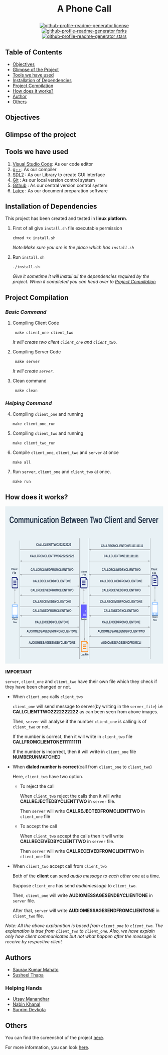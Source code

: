 # <p align = "center">A Phone Call</p>

<p align="center">
<a href="https://github.com/SusheelThapa/A-Phone-Call/blob/master/LICENSE" target="blank">
<img src="https://img.shields.io/github/license/SusheelThapa/license?style=flat-square" alt="github-profile-readme-generator license" />
</a>
<a href="https://github.com/SusheelThapa/A-Phone-Call/fork" target="blank">
<img src="https://img.shields.io/github/forks/SusheelThapa/A-Phone-Call?style=flat-square" alt="github-profile-readme-generator forks"/>
</a>
<a href="https://github.comSusheelThapa/A-Phone-Call/stargazers" target="blank">
<img src="https://img.shields.io/github/stars/SusheelThapa/A-Phone-Call?style=flat-square" alt="github-profile-readme-generator stars"/>
</a>
</p>

<!-- Short introduction about Project -->

## Table of Contents

- [Objectives](#objectives)
- [Glimpse of the Project](#glimpse-of-the-project)
- [Tools we have used](#tools-we-have-used)
- [Installation of Dependencies](#installation-of-dependencies)
- [Project Compilation](#project-compilation)
- [How does it works?](#how-does-it-works)
- [Author](#authors)
- [Others](#others)

## Objectives

## Glimpse of the project

<!-- Here, we will have the gif of the project -->

## Tools we have used

1. [Visual Studio Code](https://code.visualstudio.com/): As our code editor
2. [g++](https://www.msys2.org/): As our compiler
3. [SDL2](https://www.libsdl.org/download-2.0.php) : As our Library to create GUI interface
4. [Git](https://git-scm.com/) : As our local version control system
5. [Github](https://github.com/) : As our central version control system
6. [Latex](https://www.latex-project.org/) : As our document preparation software

## Installation of Dependencies

This project has been created and tested in **linux platform**.

1. First of all give `install.sh` file executable permission

   ```terminal
   chmod +x install.sh
   ```

   _Note:Make sure you are in the place which has `install.sh`_

2. Run `install.sh`

   ```terminal
   ./install.sh
   ```

   _Give it sometime it will install all the dependencies required by the project. When it completed you can head over to [Project Compilation](#project-compilation)_

## Project Compilation

### _Basic Command_

1. Compiling Client Code

   ```make
    make client_one client_two
   ```

   _It will create two client `client_one` and `client_two`._

2. Compiling Server Code

   ```make
    make server
   ```

   _It will create `server`._

3. Clean command

   ```make
    make clean
   ```

### _Helping Command_

4. Compiling `client_one` and running

   ```make
   make client_one_run
   ```

5. Compiling `client_two` and running

   ```make
   make client_two_run
   ```

6. Compile `client_one`, `client_two` and `server` at once

   ```make
   make all
   ```

7. Run `server`, `client_one` and `client_two` at once.

   ```make
   make run
   ```

## How does it works?

<p align="center">
   <img src= "resources/images/Communication Between Two Client and Server.png" height = "500" width = "750">
</p>

**IMPORTANT**

`server`, `client_one` and `client_two` have their own file which they check if they have been changed or not.

- When `client_one` calls `client_two`

  `client_one` will send message to server(by writing in the `server_file`) i.e **CALLCLIENTTWO2222222222** as can been seen from above images.

  Then, `server` will analyse if the number `client_one` is calling is of `client_two` or not.

  If the number is correct, then it will write in `client_two` file **CALLFROMCLIENTONE1111111111**

  If the number is incorrect, then it will write in `client_one` file **NUMBERUNMATCHED**

- When **dialed number is correct**(call from `client_one` to `client_two`)

  Here, `client_two` have two option.

  - To reject the call

    When `client_two` reject the calls then it will write **CALLREJECTEDBYCLIENTTWO** in `server` file.

    Then `server` will write **CALLREJECTEDFROMCLIENTTWO** in `client_one` file

  - To accept the call

    When `client_two` accept the calls then it will write **CALLRECEIVEDBYCLIENTTWO** in `server` file.

    Then `server` will write **CALLRECEIVEDFROMCLIENTTWO** in `client_one` file

- When `client_two` accept call from `client_two`

  Both of the **client** can send _audio message to each other_ one at a time.

  Suppose `client_one` has send _audiomessage_ to `client_two`.

  Then, `client_one` will write **AUDIOMESSAGESENDBYCLIENTONE** in `server` file.

  After that, `server` will write **AUDIOMESSAGESENDFROMCLIENTONE** in `client_two` file.

_Note: All the above explanation is based from `client_one` to `client_two`. The explanation is true from `client_two` to `client_one`. Also, we have explain only how client communicates but not what happen after the message is receive by respective client_

## Authors

- [Saurav Kumar Mahato](https://github.com/SauravKumarMahato)
- [Susheel Thapa](https://github.com/SusheelThapa)

### Helping Hands

- [Utsav Manandhar](https://github.com/Utsav-Manandhar)
- [Nabin Khanal](https://github.com/khanalnabin)
- [Suprim Devkota](https://github.com/SuprimDevkota)

## Others

You can find the screenshot of the project [here](/resources/markdown/screenshot.md).

For more information, you can look [here](/resources/markdown/information.md).
